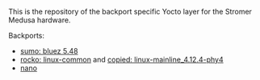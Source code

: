 This is the repository of the backport specific Yocto layer for the Stromer Medusa hardware.

Backports:
- [sumo: bluez 5.48](https://github.com/kraj/poky/commit/a5c274b4511636870d1955d79b0eb2e94a966597)
- [rocko: linux-common](https://github.com/PHYTEC-Messtechnik-GmbH/meta-phytec/commit/9c7f4e1e366f8f0b936bdf7eb0a91ebe130bd279) and [copied: linux-mainline_4.12.4-phy4](https://github.com/PHYTEC-Messtechnik-GmbH/meta-phytec/blob/morty/recipes-kernel/linux/linux-mainline_4.12.4-phy4.bb)
- [nano](https://github.com/openembedded/meta-openembedded/commit/100a00a32dae355aba6bfb49e72d6546b3cba81b)
